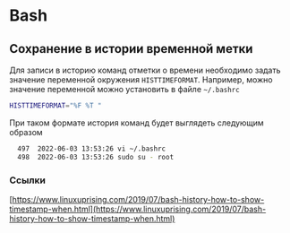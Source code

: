 # Bash

## Сохранение в истории временной метки

Для записи в историю команд отметки о времени необходимо задать значение переменной окружения `HISTTIMEFORMAT`. Например, можно значение переменной можно установить в файле `~/.bashrc`

```bash
HISTTIMEFORMAT="%F %T "
```

При таком формате история команд будет выглядеть следующим образом

```bash
  497  2022-06-03 13:53:26 vi ~/.bashrc
  498  2022-06-03 13:53:26 sudo su - root
```

### Ссылки

[https://www.linuxuprising.com/2019/07/bash-history-how-to-show-timestamp-when.html](https://www.linuxuprising.com/2019/07/bash-history-how-to-show-timestamp-when.html)
